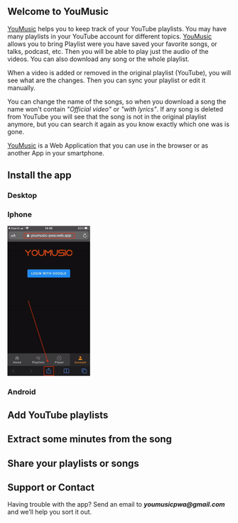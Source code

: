 ## Welcome to YouMusic

[YouMusic](https://youmusic-pwa.web.app) helps you to keep track of your YouTube playlists. 
You may have many playlists in your YouTube account for different topics. [YouMusic](https://youmusic-pwa.web.app) allows you to bring Playlist were you have saved your favorite songs, or talks, podcast, etc. Then you will be able to play just the audio of the videos. You can also download any song or the whole playlist.

When a video is added or removed in the original playlist (YouTube), you will see what are the changes. Then you can sync your playlist or edit it manually.

You can change the name of the songs, so when you download a song the name won't contain _"Official video"_ or _"with lyrics"_.
If any song is deleted from YouTube you will see that the song is not in the original playlist anymore, but you can search it again as you know exactly which one was is gone.


[YouMusic](https://youmusic-pwa.web.app) is a Web Application that you can use in the browser or as another App in your smartphone.


## Install the app

### Desktop


### Iphone
![](installIphone.gif)

### Android


## Add YouTube playlists

## Extract some minutes from the song

## Share your playlists or songs



## Support or Contact

Having trouble with the app? Send an email to **_youmusicpwa@gmail.com_** and we’ll help you sort it out.

